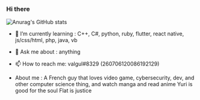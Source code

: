 ### Hi there

![Anurag's GitHub stats](https://github-readme-stats.vercel.app/api?username=anuraghazra&show_icons=true&theme=radical&count_private=true)


- 🌱 I’m currently learning : C++, C#, python, ruby, flutter, react native, js/css/html, php, java, vb
- 💬 Ask me about : anything
- 📫 How to reach me: valgul#8329 (260706120086192129)

- About me : 
A French guy that loves video game, cybersecurity, dev, and other computer science thing, and watch manga and read anime
Yuri is good for the soul
Flat is justice
